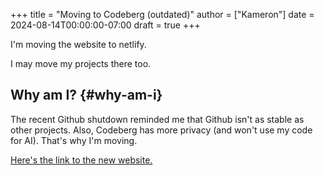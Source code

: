 +++
title = "Moving to Codeberg (outdated)"
author = ["Kameron"]
date = 2024-08-14T00:00:00-07:00
draft = true
+++

I'm moving the website to netlify.

I may move my projects there too.


## Why am I? {#why-am-i}

The recent Github shutdown reminded me that Github isn't as stable as other projects. Also, Codeberg has more privacy (and won't use my code for AI). That's why I'm moving.

[Here's the link to the new website.](https://kamies-blog.netlify.app)
